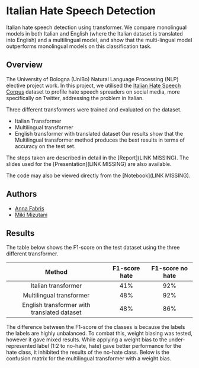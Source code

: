 # Italian Hate Speech Detection
Italian hate speech detection using transformer. We compare monolingual models in both Italian and English (where the Italian dataset is
translated into English) and a multilingual model, and show that the multi-lingual model outperforms monolingual models on this classification task.

## Overview
The University of Bologna (UniBo) Natural Language Processing (NLP) elective project work. In this project, we utilised the [Italian Hate Speech Corpus](https://github.com/msang/hate-speech-corpus) dataset to profile hate speech spreaders on social media, more specifically on Twitter, addressing the problem in Italian. 

Three different transformers were trained and evaluated on the dataset. 
- Italian Transformer
- Multilingual transformer
- English transformer with translated dataset
Our results show that the Multilingual transformer method produces the best results in terms of accuracy on the test set.  

The steps taken are described in detail in the [Report](LINK MISSING). The slides used for the [Presentation](LINK MISSING) are also available.

The code may also be viewed directly from the [Notebook](LINK MISSING).

## Authors
- [Anna Fabris](https://github.com/annafabris)
- [Miki Mizutani](https://github.com/mikimizutani)

## Results
The table below shows the F1-score on the test dataset using the three different transformer.

|     Method     | F1-score **hate** | F1-score **no hate** |
|:--------------:|:-------------:|:-------------:|
| Italian transformer   |          41% | 92% |
| Multilingual transformer |          48% | 92% |
| English transformer with translated dataset |  48% | 86% |

The difference between the F1-score of the classes is because the labels the labels are highly unbalanced.
To combat this, weight biasing was tested, however it gave mixed results. While applying a weight bias to the under-represented label (1:2 to no-hate, hate) gave better performance for the hate class, it inhibited the results of the no-hate class. Below is the confusion matrix for the multilingual transformer with a weight bias.
